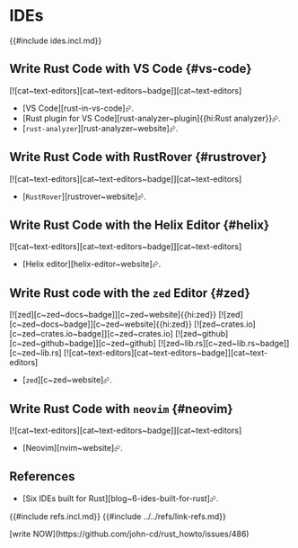 # IDEs

{{#include ides.incl.md}}

## Write Rust Code with VS Code {#vs-code}

[![cat~text-editors][cat~text-editors~badge]][cat~text-editors]

- [VS Code][rust-in-vs-code]⮳.
- [Rust plugin for VS Code][rust-analyzer~plugin]{{hi:Rust analyzer}}⮳.
- [`rust-analyzer`][rust-analyzer~website]⮳.

## Write Rust Code with RustRover {#rustrover}

[![cat~text-editors][cat~text-editors~badge]][cat~text-editors]

- [`RustRover`][rustrover~website]⮳.

## Write Rust Code with the Helix Editor {#helix}

[![cat~text-editors][cat~text-editors~badge]][cat~text-editors]

- [Helix editor][helix-editor~website]⮳.

## Write Rust code with the `zed` Editor {#zed}

[![zed][c~zed~docs~badge]][c~zed~website]{{hi:zed}}
[![zed][c~zed~docs~badge]][c~zed~website]{{hi:zed}}
[![zed~crates.io][c~zed~crates.io~badge]][c~zed~crates.io]
[![zed~github][c~zed~github~badge]][c~zed~github]
[![zed~lib.rs][c~zed~lib.rs~badge]][c~zed~lib.rs]
[![cat~text-editors][cat~text-editors~badge]][cat~text-editors]

- [`zed`][c~zed~website]⮳.

## Write Rust Code with `neovim` {#neovim}

[![cat~text-editors][cat~text-editors~badge]][cat~text-editors]

- [Neovim][nvim~website]⮳.

## References

- [Six IDEs built for Rust][blog~6-ides-built-for-rust]⮳.

{{#include refs.incl.md}}
{{#include ../../refs/link-refs.md}}

<div class="hidden">
[write NOW](https://github.com/john-cd/rust_howto/issues/486)
</div>
